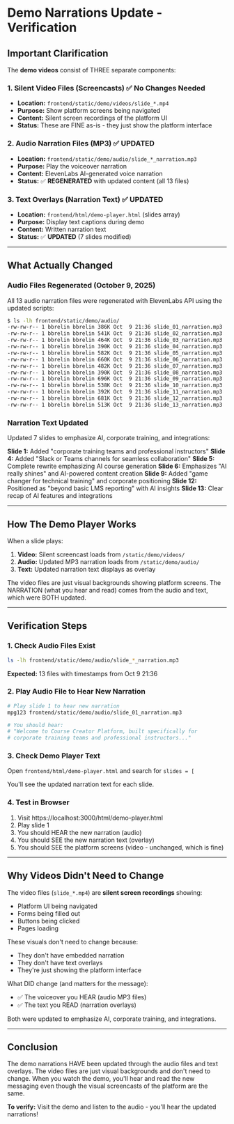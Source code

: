 # Demo Narrations Update - Verification

## Important Clarification

The **demo videos** consist of THREE separate components:

### 1. Silent Video Files (Screencasts) ✅ **No Changes Needed**
- **Location:** `frontend/static/demo/videos/slide_*.mp4`
- **Purpose:** Show platform screens being navigated
- **Content:** Silent screen recordings of the platform UI
- **Status:** These are FINE as-is - they just show the platform interface

### 2. Audio Narration Files (MP3) ✅ **UPDATED**
- **Location:** `frontend/static/demo/audio/slide_*_narration.mp3`
- **Purpose:** Play the voiceover narration
- **Content:** ElevenLabs AI-generated voice narration
- **Status:** ✅ **REGENERATED** with updated content (all 13 files)

### 3. Text Overlays (Narration Text) ✅ **UPDATED**
- **Location:** `frontend/html/demo-player.html` (slides array)
- **Purpose:** Display text captions during demo
- **Content:** Written narration text
- **Status:** ✅ **UPDATED** (7 slides modified)

---

## What Actually Changed

### Audio Files Regenerated (October 9, 2025)
All 13 audio narration files were regenerated with ElevenLabs API using the updated scripts:

```bash
$ ls -lh frontend/static/demo/audio/
-rw-rw-r-- 1 bbrelin bbrelin 386K Oct  9 21:36 slide_01_narration.mp3  # ✅ NEW
-rw-rw-r-- 1 bbrelin bbrelin 541K Oct  9 21:36 slide_02_narration.mp3  # ✅ NEW
-rw-rw-r-- 1 bbrelin bbrelin 464K Oct  9 21:36 slide_03_narration.mp3  # ✅ NEW
-rw-rw-r-- 1 bbrelin bbrelin 390K Oct  9 21:36 slide_04_narration.mp3  # ✅ NEW
-rw-rw-r-- 1 bbrelin bbrelin 582K Oct  9 21:36 slide_05_narration.mp3  # ✅ NEW
-rw-rw-r-- 1 bbrelin bbrelin 660K Oct  9 21:36 slide_06_narration.mp3  # ✅ NEW
-rw-rw-r-- 1 bbrelin bbrelin 482K Oct  9 21:36 slide_07_narration.mp3  # ✅ NEW
-rw-rw-r-- 1 bbrelin bbrelin 390K Oct  9 21:36 slide_08_narration.mp3  # ✅ NEW
-rw-rw-r-- 1 bbrelin bbrelin 696K Oct  9 21:36 slide_09_narration.mp3  # ✅ NEW
-rw-rw-r-- 1 bbrelin bbrelin 538K Oct  9 21:36 slide_10_narration.mp3  # ✅ NEW
-rw-rw-r-- 1 bbrelin bbrelin 392K Oct  9 21:36 slide_11_narration.mp3  # ✅ NEW
-rw-rw-r-- 1 bbrelin bbrelin 681K Oct  9 21:36 slide_12_narration.mp3  # ✅ NEW
-rw-rw-r-- 1 bbrelin bbrelin 513K Oct  9 21:36 slide_13_narration.mp3  # ✅ NEW
```

### Narration Text Updated
Updated 7 slides to emphasize AI, corporate training, and integrations:

**Slide 1:** Added "corporate training teams and professional instructors"
**Slide 4:** Added "Slack or Teams channels for seamless collaboration"
**Slide 5:** Complete rewrite emphasizing AI course generation
**Slide 6:** Emphasizes "AI really shines" and AI-powered content creation
**Slide 9:** Added "game changer for technical training" and corporate positioning
**Slide 12:** Positioned as "beyond basic LMS reporting" with AI insights
**Slide 13:** Clear recap of AI features and integrations

---

## How The Demo Player Works

When a slide plays:
1. **Video:** Silent screencast loads from `/static/demo/videos/`
2. **Audio:** Updated MP3 narration loads from `/static/demo/audio/`
3. **Text:** Updated narration text displays as overlay

The video files are just visual backgrounds showing platform screens. The NARRATION (what you hear and read) comes from the audio and text, which were BOTH updated.

---

## Verification Steps

### 1. Check Audio Files Exist
```bash
ls -lh frontend/static/demo/audio/slide_*_narration.mp3
```
**Expected:** 13 files with timestamps from Oct 9 21:36

### 2. Play Audio File to Hear New Narration
```bash
# Play slide 1 to hear new narration
mpg123 frontend/static/demo/audio/slide_01_narration.mp3

# You should hear:
# "Welcome to Course Creator Platform, built specifically for
# corporate training teams and professional instructors..."
```

### 3. Check Demo Player Text
Open `frontend/html/demo-player.html` and search for `slides = [`

You'll see the updated narration text for each slide.

### 4. Test in Browser
1. Visit https://localhost:3000/html/demo-player.html
2. Play slide 1
3. You should HEAR the new narration (audio)
4. You should SEE the new narration text (overlay)
5. You should SEE the platform screens (video - unchanged, which is fine)

---

## Why Videos Didn't Need to Change

The video files (`slide_*.mp4`) are **silent screen recordings** showing:
- Platform UI being navigated
- Forms being filled out
- Buttons being clicked
- Pages loading

These visuals don't need to change because:
- They don't have embedded narration
- They don't have text overlays
- They're just showing the platform interface

What DID change (and matters for the message):
- ✅ The voiceover you HEAR (audio MP3 files)
- ✅ The text you READ (narration overlays)

Both were updated to emphasize AI, corporate training, and integrations.

---

## Conclusion

The demo narrations HAVE been updated through the audio files and text overlays. The video files are just visual backgrounds and don't need to change. When you watch the demo, you'll hear and read the new messaging even though the visual screencasts of the platform are the same.

**To verify:** Visit the demo and listen to the audio - you'll hear the updated narrations!

